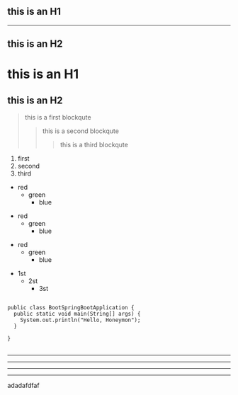 this is an H1
--------------
--------------
this is an H2
--------------
# this is an H1
## this is an H2
> this is a first blockqute
>   >this is a second blockqute
>   >   >this is a third blockqute

1. first
2. second
3. third

* red
    * green
        * blue

+ red
    + green
        + blue

- red
    - green
        - blue

* 1st
    - 2st
        * 3st

<pre>
<code>
public class BootSpringBootApplication {
  public static void main(String[] args) {
    System.out.println("Hello, Honeymon");
  }

}
</code>
</pre>

* * *
***
*****
- - -
adadafdfaf